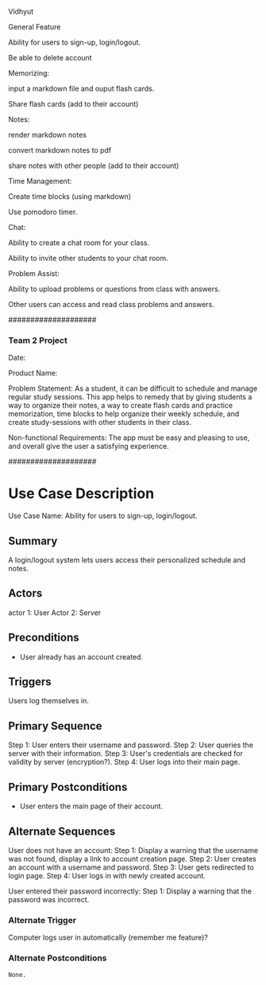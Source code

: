 Vidhyut



General Feature

Ability for users to sign-up, login/logout.

Be able to delete account

Memorizing: 

input a markdown file and ouput flash cards.

Share flash cards (add to their account)

Notes:

render markdown notes

convert markdown notes to pdf

share notes with other people (add to their account)

Time Management:

Create time blocks (using markdown)

Use pomodoro timer.

Chat:

Ability to create a chat room for your class.

Ability to invite other students to your chat room.

Problem Assist:

Ability to upload problems or questions from class with answers.

Other users can access and read class problems and answers.


####################

### Team 2 Project

Date: 

Product Name: 

Problem Statement: As a student, it can be difficult to schedule and manage regular study sessions. This app helps to remedy that by
giving students a way to organize their notes, a way to create flash cards and practice memorization, time blocks to help organize
their weekly schedule, and create study-sessions with other students in their class.

Non-functional Requirements: The app must be easy and pleasing to use, and overall give the user a satisfying experience.

####################

# Use Case Description
Use Case Name: Ability for users to sign-up, login/logout.
## Summary

A login/logout system lets users access their personalized schedule and notes. 

## Actors

actor 1: User
Actor 2: Server
 
## Preconditions

* User already has an account created.
 
## Triggers

Users log themselves in.

## Primary Sequence

Step 1: User enters their username and password.
Step 2: User queries the server with their information.
Step 3: User's credentials are checked for validity by server (encryption?).
Step 4: User logs into their main page.

## Primary Postconditions

* User enters the main page of their account.

## Alternate Sequences

User does not have an account:
	Step 1: Display a warning that the username was not found, display a link to account creation page.
	Step 2: User creates an account with a username and password.
	Step 3: User gets redirected to login page.
	Step 4: User logs in with newly created account.

User entered their password incorrectly:
	Step 1: Display a warning that the password was incorrect.

### Alternate Trigger

Computer logs user in automatically (remember me feature)?

### Alternate Postconditions
	None.
